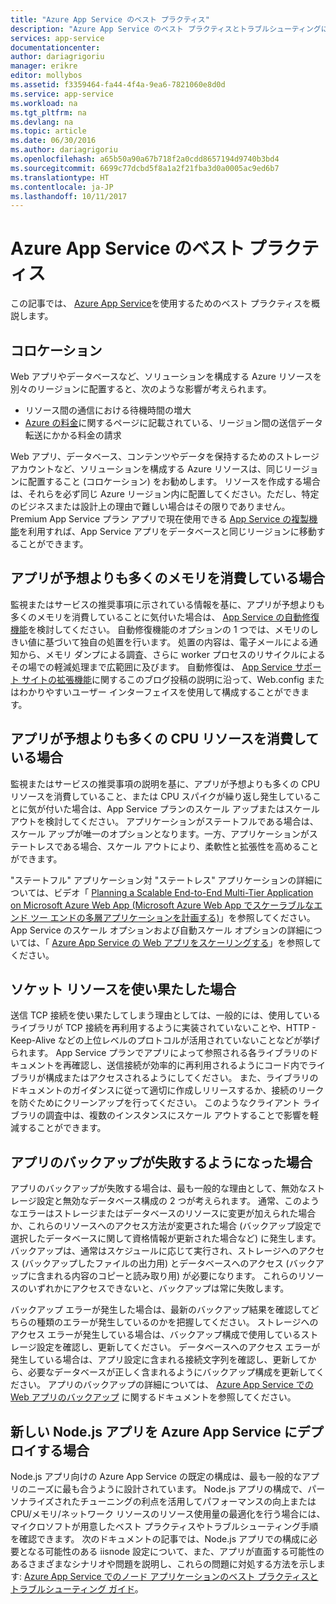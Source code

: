 ```yaml
---
title: "Azure App Service のベスト プラクティス"
description: "Azure App Service のベスト プラクティスとトラブルシューティングについて説明します。"
services: app-service
documentationcenter: 
author: dariagrigoriu
manager: erikre
editor: mollybos
ms.assetid: f3359464-fa44-4f4a-9ea6-7821060e8d0d
ms.service: app-service
ms.workload: na
ms.tgt_pltfrm: na
ms.devlang: na
ms.topic: article
ms.date: 06/30/2016
ms.author: dariagrigoriu
ms.openlocfilehash: a65b50a90a67b718f2a0cdd8657194d9740b3bd4
ms.sourcegitcommit: 6699c77dcbd5f8a1a2f21fba3d0a0005ac9ed6b7
ms.translationtype: HT
ms.contentlocale: ja-JP
ms.lasthandoff: 10/11/2017
---
```

# <a name="best-practices-for-azure-app-service"></a>Azure App Service のベスト プラクティス
この記事では、 [Azure App Service](http://go.microsoft.com/fwlink/?LinkId=529714)を使用するためのベスト プラクティスを概説します。 

## <a name="colocation"></a>コロケーション
Web アプリやデータベースなど、ソリューションを構成する Azure リソースを別々のリージョンに配置すると、次のような影響が考えられます。

* リソース間の通信における待機時間の増大
* [Azure の料金](https://azure.microsoft.com/pricing/details/data-transfers)に関するページに記載されている、リージョン間の送信データ転送にかかる料金の請求

Web アプリ、データベース、コンテンツやデータを保持するためのストレージ アカウントなど、ソリューションを構成する Azure リソースは、同じリージョンに配置すること (コロケーション) をお勧めします。 リソースを作成する場合は、それらを必ず同じ Azure リージョン内に配置してください。ただし、特定のビジネスまたは設計上の理由で難しい場合はその限りでありません。 Premium App Service プラン アプリで現在使用できる [App Service の複製機能](app-service-web-app-cloning.md)を利用すれば、App Service アプリをデータベースと同じリージョンに移動することができます。   

## <a name="memoryresources"></a>アプリが予想よりも多くのメモリを消費している場合
監視またはサービスの推奨事項に示されている情報を基に、アプリが予想よりも多くのメモリを消費していることに気付いた場合は、 [App Service の自動修復機能](https://azure.microsoft.com/blog/auto-healing-windows-azure-web-sites)を検討してください。 自動修復機能のオプションの 1 つでは、メモリのしきい値に基づいて独自の処置を行います。 処置の内容は、電子メールによる通知から、メモリ ダンプによる調査、さらに worker プロセスのリサイクルによるその場での軽減処理まで広範囲に及びます。 自動修復は、 [App Service サポート サイトの拡張機能](https://azure.microsoft.com/blog/additional-updates-to-support-site-extension-for-azure-app-service-web-apps)に関するこのブログ投稿の説明に沿って、Web.config またはわかりやすいユーザー インターフェイスを使用して構成することができます。   

## <a name="CPUresources"></a>アプリが予想よりも多くの CPU リソースを消費している場合
監視またはサービスの推奨事項の説明を基に、アプリが予想よりも多くの CPU リソースを消費していること、または CPU スパイクが繰り返し発生していることに気が付いた場合は、App Service プランのスケール アップまたはスケール アウトを検討してください。 アプリケーションがステートフルである場合は、スケール アップが唯一のオプションとなります。一方、アプリケーションがステートレスである場合、スケール アウトにより、柔軟性と拡張性を高めることができます。 

"ステートフル" アプリケーション対 "ステートレス" アプリケーションの詳細については、ビデオ「 [Planning a Scalable End-to-End Multi-Tier Application on Microsoft Azure Web App (Microsoft Azure Web App でスケーラブルなエンド ツー エンドの多層アプリケーションを計画する)](https://channel9.msdn.com/Events/TechEd/NorthAmerica/2014/DEV-B414#fbid=?hashlink=fbid)」を参照してください。 App Service のスケール オプションおよび自動スケール オプションの詳細については、「 [Azure App Service の Web アプリをスケーリングする](web-sites-scale.md)」を参照してください。  

## <a name="socketresources"></a>ソケット リソースを使い果たした場合
送信 TCP 接続を使い果たしてしまう理由としては、一般的には、使用しているライブラリが TCP 接続を再利用するように実装されていないことや、HTTP - Keep-Alive などの上位レベルのプロトコルが活用されていないことなどが挙げられます。 App Service プランでアプリによって参照される各ライブラリのドキュメントを再確認し、送信接続が効率的に再利用されるようにコード内でライブラリが構成またはアクセスされるようにしてください。 また、ライブラリのドキュメントのガイダンスに従って適切に作成しリリースするか、接続のリークを防ぐためにクリーンアップを行ってください。 このようなクライアント ライブラリの調査中は、複数のインスタンスにスケール アウトすることで影響を軽減することができます。  

## <a name="appbackup"></a>アプリのバックアップが失敗するようになった場合
アプリのバックアップが失敗する場合は、最も一般的な理由として、無効なストレージ設定と無効なデータベース構成の 2 つが考えられます。 通常、このようなエラーはストレージまたはデータベースのリソースに変更が加えられた場合か、これらのリソースへのアクセス方法が変更された場合 (バックアップ設定で選択したデータベースに関して資格情報が更新された場合など) に発生します。 バックアップは、通常はスケジュールに応じて実行され、ストレージへのアクセス (バックアップしたファイルの出力用) とデータベースへのアクセス (バックアップに含まれる内容のコピーと読み取り用) が必要になります。 これらのリソースのいずれかにアクセスできないと、バックアップは常に失敗します。 

バックアップ エラーが発生した場合は、最新のバックアップ結果を確認してどちらの種類のエラーが発生しているのかを把握してください。 ストレージへのアクセス エラーが発生している場合は、バックアップ構成で使用しているストレージ設定を確認し、更新してください。 データベースへのアクセス エラーが発生している場合は、アプリ設定に含まれる接続文字列を確認し、更新してから、必要なデータベースが正しく含まれるようにバックアップ構成を更新してください。 アプリのバックアップの詳細については、 [Azure App Service での Web アプリのバックアップ](web-sites-backup.md) に関するドキュメントを参照してください。

## <a name="nodejs"></a>新しい Node.js アプリを Azure App Service にデプロイする場合
Node.js アプリ向けの Azure App Service の既定の構成は、最も一般的なアプリのニーズに最も合うように設計されています。 Node.js アプリの構成で、パーソナライズされたチューニングの利点を活用してパフォーマンスの向上または CPU/メモリ/ネットワーク リソースのリソース使用量の最適化を行う場合には、マイクロソフトが用意したベスト プラクティスやトラブルシューティング手順を確認できます。 次のドキュメントの記事では、Node.js アプリでの構成に必要となる可能性のある iisnode 設定について、また、アプリが直面する可能性のあるさまざまなシナリオや問題を説明し、これらの問題に対処する方法を示します: [Azure App Service でのノード アプリケーションのベスト プラクティスとトラブルシューティング ガイド](app-service-web-nodejs-best-practices-and-troubleshoot-guide.md)。   

